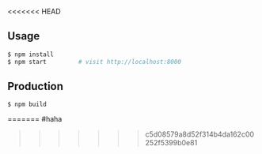 <<<<<<< HEAD

## Usage

```bash
$ npm install
$ npm start         # visit http://localhost:8000
```

## Production

```
$ npm build
```
=======
#haha
>>>>>>> c5d08579a8d52f314b4da162c00252f5399b0e81
